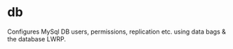 # db

Configures MySql DB users, permissions, replication etc. using data bags & the database LWRP.

